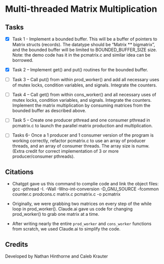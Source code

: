 # Multi-threaded Matrix Multiplication

## Tasks

- [x] Task 1 - Implement a bounded buffer. This will be a buffer of pointers to Matrix structs (records). The datatype should be “Matrix ** bigmatrix”, and the bounded buffer will be limited to BOUNDED_BUFFER_SIZE size. Note: the demo code has it in the pcmatrix.c and similar idea can be borrowed.

- [x] Task 2 – Implement get() and put() routines for the bounded buffer.

- [ ] Task 3 – Call put() from within prod_worker() and add all necessary uses of mutex locks, condition variables, and signals. Integrate the counters.

- [ ] Task 4 – Call get() from within cons_worker() and all necessary uses of mutex locks, condition variables, and signals. Integrate the counters. Implement the matrix multiplication by consuming matrices from the bounded buffer as described above.  

- [ ] Task 5 – Create one producer pthread and one consumer pthread in pcmatrix.c to launch the parallel matrix production and multiplication.  

- [ ] Tasks 6- Once a 1 producer and 1 consumer version of the program is working correctly, refactor pcmatrix.c to use an array of producer threads, and an array of consumer threads. The array size is numw. (Extra credit for correct implementation of 3 or more producer/consumer pthreads).

## Citations

- Chatgpt gave us this command to complie code and link the object files: gcc -pthread -I. -Wall -Wno-int-conversion -D_GNU_SOURCE -fcommon counter.c prodcons.c matrix.c pcmatrix.c -o pcmatrix

- Originally, we were grabbing two matrices on every step of the while loop in prod_worker(). Claude.ai gave us code for changing prod_worker() to grab one matrix at a time.

- After writing nearly the entire `prod_worker` and `cons_worker` functions from scratch, we used Claude.ai to simplify the code.

## Credits

Developed by Nathan Hinthorne and Caleb Krauter
